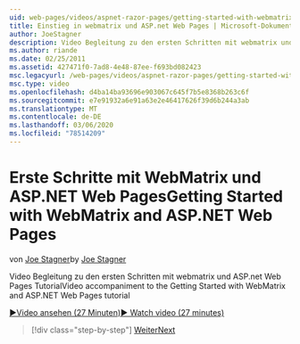 ```yaml
---
uid: web-pages/videos/aspnet-razor-pages/getting-started-with-webmatrix-and-aspnet-web-pages
title: Einstieg in webmatrix und ASP.net Web Pages | Microsoft-Dokumentation
author: JoeStagner
description: Video Begleitung zu den ersten Schritten mit webmatrix und ASP.net Web Pages Tutorial
ms.author: riande
ms.date: 02/25/2011
ms.assetid: 427471f0-7ad8-4e48-87ee-f693bd082423
msc.legacyurl: /web-pages/videos/aspnet-razor-pages/getting-started-with-webmatrix-and-aspnet-web-pages
msc.type: video
ms.openlocfilehash: d4ba14ba93696e903067c645f7b5e8368b263c6f
ms.sourcegitcommit: e7e91932a6e91a63e2e46417626f39d6b244a3ab
ms.translationtype: MT
ms.contentlocale: de-DE
ms.lasthandoff: 03/06/2020
ms.locfileid: "78514209"
---
```

# <a name="getting-started-with-webmatrix-and-aspnet-web-pages"></a><span data-ttu-id="8e57c-103">Erste Schritte mit WebMatrix und ASP.NET Web Pages</span><span class="sxs-lookup"><span data-stu-id="8e57c-103">Getting Started with WebMatrix and ASP.NET Web Pages</span></span>

<span data-ttu-id="8e57c-104">von [Joe Stagner](https://github.com/JoeStagner)</span><span class="sxs-lookup"><span data-stu-id="8e57c-104">by [Joe Stagner](https://github.com/JoeStagner)</span></span>

<span data-ttu-id="8e57c-105">Video Begleitung zu den ersten Schritten mit webmatrix und ASP.net Web Pages Tutorial</span><span class="sxs-lookup"><span data-stu-id="8e57c-105">Video accompaniment to the Getting Started with WebMatrix and ASP.NET Web Pages tutorial</span></span>

[<span data-ttu-id="8e57c-106">&#9654;Video ansehen (27 Minuten)</span><span class="sxs-lookup"><span data-stu-id="8e57c-106">&#9654; Watch video (27 minutes)</span></span>](https://channel9.msdn.com/Blogs/ASP-NET-Site-Videos/getting-started-with-webmatrix-and-aspnet-web-pages)

> [!div class="step-by-step"]
> [<span data-ttu-id="8e57c-107">Weiter</span><span class="sxs-lookup"><span data-stu-id="8e57c-107">Next</span></span>](introduction-to-aspnet-web-programming-using-the-razor-syntax.md)
